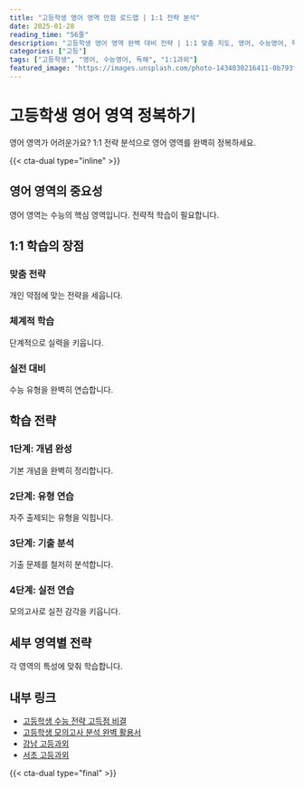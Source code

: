 ```yaml
---
title: "고등학생 영어 영역 만점 로드맵 | 1:1 전략 분석"
date: 2025-01-28
reading_time: "56줄"
description: "고등학생 영어 영역 완벽 대비 전략 | 1:1 맞춤 지도, 영어, 수능영어, 독해 [2025년]"
categories: ["고등"]
tags: ["고등학생", "영어, 수능영어, 독해", "1:1과외"]
featured_image: "https://images.unsplash.com/photo-1434030216411-0b793f4b4173?w=1200&h=630&fit=crop"
---
```


# 고등학생 영어 영역 정복하기

영어 영역가 어려운가요? 1:1 전략 분석으로 영어 영역를 완벽히 정복하세요.

{{< cta-dual type="inline" >}}

## 영어 영역의 중요성

영어 영역는 수능의 핵심 영역입니다. 전략적 학습이 필요합니다.

## 1:1 학습의 장점

### 맞춤 전략
개인 약점에 맞는 전략을 세웁니다.

### 체계적 학습
단계적으로 실력을 키웁니다.

### 실전 대비
수능 유형을 완벽히 연습합니다.

## 학습 전략

### 1단계: 개념 완성
기본 개념을 완벽히 정리합니다.

### 2단계: 유형 연습
자주 출제되는 유형을 익힙니다.

### 3단계: 기출 분석
기출 문제를 철저히 분석합니다.

### 4단계: 실전 연습
모의고사로 실전 감각을 키웁니다.

## 세부 영역별 전략

각 영역의 특성에 맞춰 학습합니다.

## 내부 링크
- [고등학생 수능 전략 고득점 비결](../../high/high-suneung-strategy/)
- [고등학생 모의고사 분석 완벽 활용서](../../high/high-mock-exam/)
- [강남 고등과외](../../local/gangnam-high/)
- [서초 고등과외](../../local/seocho-high/)

{{< cta-dual type="final" >}}
